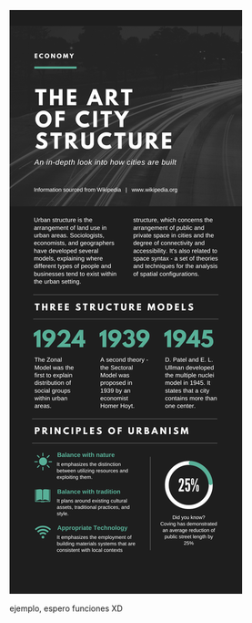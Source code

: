 ![Steam](https://github.com/JohannaRangel/Proyecto_Individual_2_DA/raw/main/assets/InfoSiniestrosViales.png)

ejemplo, espero funciones
XD
